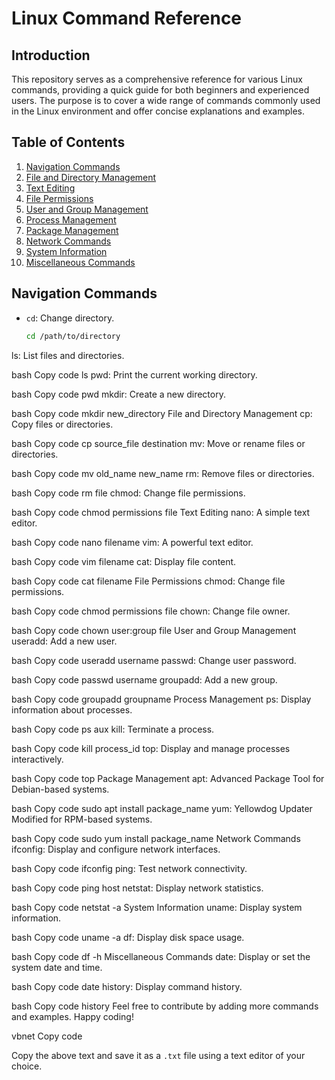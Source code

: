 # Linux Command Reference

## Introduction

This repository serves as a comprehensive reference for various Linux commands, providing a quick guide for both beginners and experienced users. The purpose is to cover a wide range of commands commonly used in the Linux environment and offer concise explanations and examples.

## Table of Contents

1. [Navigation Commands](#navigation-commands)
2. [File and Directory Management](#file-and-directory-management)
3. [Text Editing](#text-editing)
4. [File Permissions](#file-permissions)
5. [User and Group Management](#user-and-group-management)
6. [Process Management](#process-management)
7. [Package Management](#package-management)
8. [Network Commands](#network-commands)
9. [System Information](#system-information)
10. [Miscellaneous Commands](#miscellaneous-commands)

## Navigation Commands

- `cd`: Change directory.
  ```bash
  cd /path/to/directory
ls: List files and directories.

bash
Copy code
ls
pwd: Print the current working directory.

bash
Copy code
pwd
mkdir: Create a new directory.

bash
Copy code
mkdir new_directory
File and Directory Management
cp: Copy files or directories.

bash
Copy code
cp source_file destination
mv: Move or rename files or directories.

bash
Copy code
mv old_name new_name
rm: Remove files or directories.

bash
Copy code
rm file
chmod: Change file permissions.

bash
Copy code
chmod permissions file
Text Editing
nano: A simple text editor.

bash
Copy code
nano filename
vim: A powerful text editor.

bash
Copy code
vim filename
cat: Display file content.

bash
Copy code
cat filename
File Permissions
chmod: Change file permissions.

bash
Copy code
chmod permissions file
chown: Change file owner.

bash
Copy code
chown user:group file
User and Group Management
useradd: Add a new user.

bash
Copy code
useradd username
passwd: Change user password.

bash
Copy code
passwd username
groupadd: Add a new group.

bash
Copy code
groupadd groupname
Process Management
ps: Display information about processes.

bash
Copy code
ps aux
kill: Terminate a process.

bash
Copy code
kill process_id
top: Display and manage processes interactively.

bash
Copy code
top
Package Management
apt: Advanced Package Tool for Debian-based systems.

bash
Copy code
sudo apt install package_name
yum: Yellowdog Updater Modified for RPM-based systems.

bash
Copy code
sudo yum install package_name
Network Commands
ifconfig: Display and configure network interfaces.

bash
Copy code
ifconfig
ping: Test network connectivity.

bash
Copy code
ping host
netstat: Display network statistics.

bash
Copy code
netstat -a
System Information
uname: Display system information.

bash
Copy code
uname -a
df: Display disk space usage.

bash
Copy code
df -h
Miscellaneous Commands
date: Display or set the system date and time.

bash
Copy code
date
history: Display command history.

bash
Copy code
history
Feel free to contribute by adding more commands and examples. Happy coding!

vbnet
Copy code

Copy the above text and save it as a `.txt` file using a text editor of your choice.
